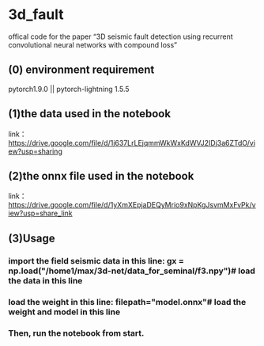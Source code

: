 # 3d_fault
offical code for the paper “3D seismic fault detection using recurrent convolutional neural networks with compound loss”
## (0) environment requirement  
pytorch1.9.0 || pytorch-lightning 1.5.5

## (1)the data used in the notebook
link：https://drive.google.com/file/d/1j637LrLEjqmmWkWxKdWVJ2IDj3a6ZTdO/view?usp=sharing
## (2)the onnx file used in the notebook
link：https://drive.google.com/file/d/1yXmXEpjaDEQyMrio9xNpKgJsvmMxFvPk/view?usp=share_link
## (3)Usage
### import the field seismic data in this line: gx = np.load("/home1/max/3d-net/data_for_seminal/f3.npy")# load the data in this line  
### load the weight in this line: filepath="model.onnx"# load the weight and model in this line
### Then, run the notebook from start.
